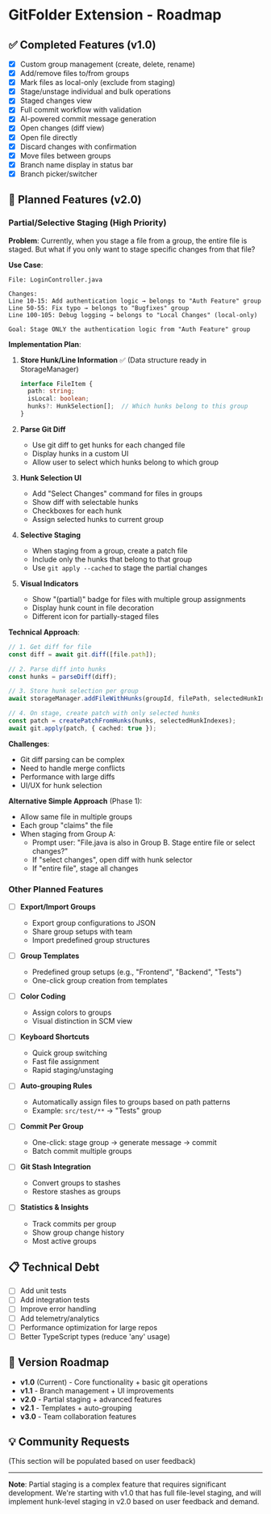 # GitFolder Extension - Roadmap

## ✅ Completed Features (v1.0)

- [x] Custom group management (create, delete, rename)
- [x] Add/remove files to/from groups
- [x] Mark files as local-only (exclude from staging)
- [x] Stage/unstage individual and bulk operations
- [x] Staged changes view
- [x] Full commit workflow with validation
- [x] AI-powered commit message generation
- [x] Open changes (diff view)
- [x] Open file directly
- [x] Discard changes with confirmation
- [x] Move files between groups
- [x] Branch name display in status bar
- [x] Branch picker/switcher

## 🚧 Planned Features (v2.0)

### Partial/Selective Staging (High Priority)
**Problem**: Currently, when you stage a file from a group, the entire file is staged. But what if you only want to stage specific changes from that file?

**Use Case**: 
```
File: LoginController.java

Changes:
Line 10-15: Add authentication logic → belongs to "Auth Feature" group
Line 50-55: Fix typo → belongs to "Bugfixes" group  
Line 100-105: Debug logging → belongs to "Local Changes" (local-only)

Goal: Stage ONLY the authentication logic from "Auth Feature" group
```

**Implementation Plan**:

1. **Store Hunk/Line Information** ✅ (Data structure ready in StorageManager)
   ```typescript
   interface FileItem {
     path: string;
     isLocal: boolean;
     hunks?: HunkSelection[];  // Which hunks belong to this group
   }
   ```

2. **Parse Git Diff**
   - Use git diff to get hunks for each changed file
   - Display hunks in a custom UI
   - Allow user to select which hunks belong to which group

3. **Hunk Selection UI**
   - Add "Select Changes" command for files in groups
   - Show diff with selectable hunks
   - Checkboxes for each hunk
   - Assign selected hunks to current group

4. **Selective Staging**
   - When staging from a group, create a patch file
   - Include only the hunks that belong to that group
   - Use `git apply --cached` to stage the partial changes

5. **Visual Indicators**
   - Show "(partial)" badge for files with multiple group assignments
   - Display hunk count in file decoration
   - Different icon for partially-staged files

**Technical Approach**:
```typescript
// 1. Get diff for file
const diff = await git.diff([file.path]);

// 2. Parse diff into hunks
const hunks = parseDiff(diff);

// 3. Store hunk selection per group
await storageManager.addFileWithHunks(groupId, filePath, selectedHunkIndexes);

// 4. On stage, create patch with only selected hunks
const patch = createPatchFromHunks(hunks, selectedHunkIndexes);
await git.apply(patch, { cached: true });
```

**Challenges**:
- Git diff parsing can be complex
- Need to handle merge conflicts
- Performance with large diffs
- UI/UX for hunk selection

**Alternative Simple Approach** (Phase 1):
- Allow same file in multiple groups
- Each group "claims" the file
- When staging from Group A:
  - Prompt user: "File.java is also in Group B. Stage entire file or select changes?"
  - If "select changes", open diff with hunk selector
  - If "entire file", stage all changes

### Other Planned Features

- [ ] **Export/Import Groups**
  - Export group configurations to JSON
  - Share group setups with team
  - Import predefined group structures

- [ ] **Group Templates**
  - Predefined group setups (e.g., "Frontend", "Backend", "Tests")
  - One-click group creation from templates

- [ ] **Color Coding**
  - Assign colors to groups
  - Visual distinction in SCM view

- [ ] **Keyboard Shortcuts**
  - Quick group switching
  - Fast file assignment
  - Rapid staging/unstaging

- [ ] **Auto-grouping Rules**
  - Automatically assign files to groups based on path patterns
  - Example: `src/test/**` → "Tests" group

- [ ] **Commit Per Group**
  - One-click: stage group → generate message → commit
  - Batch commit multiple groups

- [ ] **Git Stash Integration**
  - Convert groups to stashes
  - Restore stashes as groups

- [ ] **Statistics & Insights**
  - Track commits per group
  - Show group change history
  - Most active groups

## 📋 Technical Debt

- [ ] Add unit tests
- [ ] Add integration tests
- [ ] Improve error handling
- [ ] Add telemetry/analytics
- [ ] Performance optimization for large repos
- [ ] Better TypeScript types (reduce 'any' usage)

## 🎯 Version Roadmap

- **v1.0** (Current) - Core functionality + basic git operations
- **v1.1** - Branch management + UI improvements
- **v2.0** - Partial staging + advanced features
- **v2.1** - Templates + auto-grouping
- **v3.0** - Team collaboration features

## 💡 Community Requests

(This section will be populated based on user feedback)

---

**Note**: Partial staging is a complex feature that requires significant development. We're starting with v1.0 that has full file-level staging, and will implement hunk-level staging in v2.0 based on user feedback and demand.
